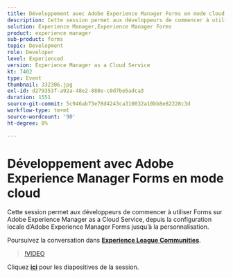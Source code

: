 ```yaml
---
title: Développement avec Adobe Experience Manager Forms en mode cloud
description: Cette session permet aux développeurs de commencer à utiliser Forms sur Adobe Experience Manager as a Cloud Service, depuis la configuration locale d’Adobe Experience Manager Forms jusqu’à la personnalisation.
solution: Experience Manager,Experience Manager Forms
product: experience manager
sub-product: forms
topic: Development
role: Developer
level: Experienced
version: Experience Manager as a Cloud Service
kt: 7402
type: Event
thumbnail: 332306.jpg
exl-id: d279353f-a92a-48e2-888e-c0d7be5adca3
duration: 1551
source-git-commit: 5c946ab73e78d4243ca310032a10bb8e82228c3d
workflow-type: tm+mt
source-wordcount: '90'
ht-degree: 0%

---
```


# Développement avec Adobe Experience Manager Forms en mode cloud

Cette session permet aux développeurs de commencer à utiliser Forms sur Adobe Experience Manager as a Cloud Service, depuis la configuration locale d’Adobe Experience Manager Forms jusqu’à la personnalisation.

Poursuivez la conversation dans **[Experience League Communities](https://adobe.ly/36Yd3v6)**.

>[!VIDEO](https://video.tv.adobe.com/v/332306/?quality=12&learn=on&hidetitle=true)

Cliquez **[ici](/help/adobe-developers-live/assets/developing-aem-forms-cloud.pdf)** pour les diapositives de la session.
